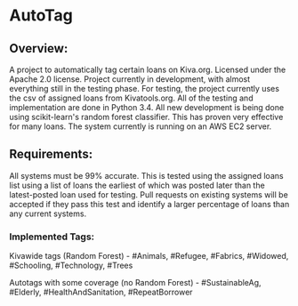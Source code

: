 # AutoTag

## Overview:

A project to automatically tag certain loans on Kiva.org.
Licensed under the Apache 2.0 license. 
Project currently in development, with almost everything still in the testing phase. 
For testing, the project currently uses the csv of assigned loans from Kivatools.org.
All of the testing and implementation are done in Python 3.4.
All new development is being done using scikit-learn's random forest
classifier. This has proven very effective for many loans.
The system currently is running on an AWS EC2 server.

## Requirements:
All systems must be 99% accurate. This is tested using the assigned loans list using a list of loans the earliest of which was posted later than the latest-posted loan used for testing.
Pull requests on existing systems will be accepted if they pass this test and identify a larger percentage of loans than any current systems.

### Implemented Tags:

Kivawide tags (Random Forest) - #Animals, #Refugee, #Fabrics, #Widowed,
\#Schooling, #Technology, #Trees

Autotags with some coverage (no Random Forest) - #SustainableAg, #Elderly,
\#HealthAndSanitation, #RepeatBorrower


